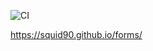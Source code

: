 ![CI](https://github.com/Squid90/forms/actions/workflows/web.yml/badge.svg)

https://squid90.github.io/forms/
